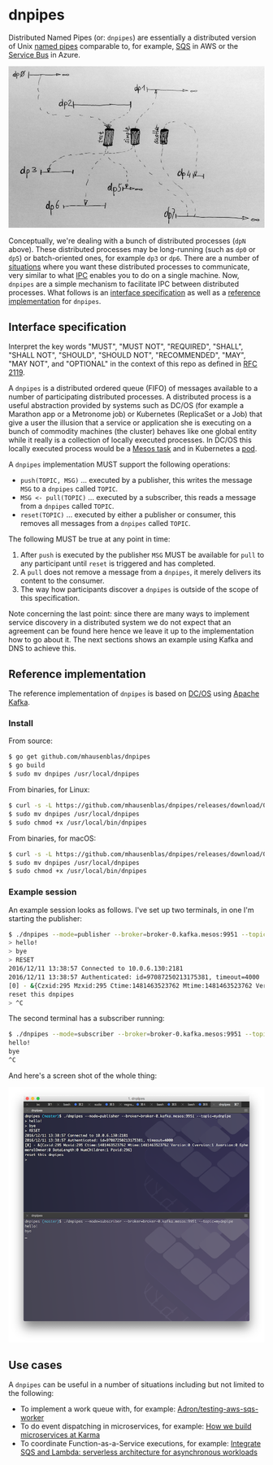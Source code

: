 # dnpipes

Distributed Named Pipes (or: `dnpipes`) are essentially a distributed version of Unix [named pipes](http://en.wikipedia.org/wiki/Named_pipe) comparable to, for example, [SQS](https://aws.amazon.com/sqs/) in AWS or the [Service Bus](https://azure.microsoft.com/en-us/services/service-bus/) in Azure. 

![dnpipes concept](img/concept.png)

Conceptually, we're dealing with a bunch of distributed processes (`dpN` above). These distributed processes may be long-running (such as `dp0` or `dp5`) or batch-oriented ones, for example `dp3` or `dp6`. There are a number of [situations](#use-cases) where you want these distributed processes to communicate, very similar to what [IPC](http://tldp.org/LDP/lpg/node7.html) enables you to do on a single machine. Now, `dnpipes` are a simple mechanism to facilitate IPC between distributed processes. What follows is an [interface specification](#interface-specification) as well as a [reference implementation](#reference-implementation) for `dnpipes`.

## Interface specification

Interpret the key words "MUST", "MUST NOT", "REQUIRED", "SHALL", "SHALL NOT", "SHOULD", "SHOULD NOT", "RECOMMENDED", "MAY", "MAY NOT", and "OPTIONAL" in the context of this repo as defined in [RFC 2119](https://tools.ietf.org/html/rfc2119).

A `dnpipes` is a distributed ordered queue (FIFO) of messages available to a number of participating distributed processes. A distributed process is a useful abstraction provided by systems such as DC/OS (for example a Marathon app or a Metronome job) or Kubernetes (ReplicaSet or a Job) that give a user the illusion that a service or application she is executing on a bunch of commodity machines (the cluster) behaves like one global entity while it really is a collection of locally executed processes. In DC/OS this locally executed process would be a [Mesos task](http://mesos.apache.org/documentation/latest/architecture/) and in Kubernetes a [pod](http://kubernetes.io/docs/api-reference/v1/definitions/#_v1_podspec).


A `dnpipes` implementation MUST support the following operations:

- `push(TOPIC, MSG)` … executed by a publisher, this writes the message `MSG` to a `dnpipes` called `TOPIC`.
- `MSG <- pull(TOPIC)` … executed by a subscriber, this reads a message from a `dnpipes` called `TOPIC`.
- `reset(TOPIC)` … executed by either a publisher or consumer, this removes all messages from a `dnpipes` called `TOPIC`.

The following MUST be true at any point in time:

1. After `push` is executed by the publisher `MSG` MUST be available for `pull` to any participant until `reset` is triggered and has completed.
1. A `pull` does not remove a message from a `dnpipes`, it merely delivers its content to the consumer.
1. The way how participants discover a `dnpipes` is outside of the scope of this specification.

Note concerning the last point: since there are many ways to implement service discovery in a distributed system we do not expect that an agreement can be found here hence we leave it up to the implementation how to go about it. The next sections shows an example using Kafka and DNS to achieve this.

## Reference implementation

The reference implementation of `dnpipes` is based on [DC/OS](https://dcos.io) using [Apache Kafka](http://kafka.apache.org/).

### Install

From source:

```bash
$ go get github.com/mhausenblas/dnpipes
$ go build
$ sudo mv dnpipes /usr/local/dnpipes
```

From binaries, for Linux:

```bash
$ curl -s -L https://github.com/mhausenblas/dnpipes/releases/download/0.1.0/linux-dnpipes -o dnpipes
$ sudo mv dnpipes /usr/local/dnpipes
$ sudo chmod +x /usr/local/bin/dnpipes
```

From binaries, for macOS:

```bash
$ curl -s -L https://github.com/mhausenblas/dnpipes/releases/download/0.1.0/macos-dnpipes -o dnpipes
$ sudo mv dnpipes /usr/local/dnpipes
$ sudo chmod +x /usr/local/bin/dnpipes
```

### Example session

An example session looks as follows. I've set up two terminals, in one I'm starting the publisher:

```bash
$ ./dnpipes --mode=publisher --broker=broker-0.kafka.mesos:9951 --topic=test
> hello!
> bye
> RESET
2016/12/11 13:38:57 Connected to 10.0.6.130:2181
2016/12/11 13:38:57 Authenticated: id=97087250213175381, timeout=4000
[0] - &{Czxid:295 Mzxid:295 Ctime:1481463523762 Mtime:1481463523762 Version:0 Cversion:1 Aversion:0 EphemeralOwner:0 DataLength:0 NumChildren:1 Pzxid:296}
reset this dnpipes
> ^C
```

The second terminal has a subscriber running:

```bash
$ ./dnpipes --mode=subscriber --broker=broker-0.kafka.mesos:9951 --topic=test 2>/dev/null
hello!
bye
^C
```

And here's a screen shot of the whole thing:

![screen shot of example dnpipes session](img/session.png)

## Use cases

A `dnpipes` can be useful in a number of situations including but not limited to the following:

- To implement a work queue with, for example: [Adron/testing-aws-sqs-worker](https://github.com/Adron/testing-aws-sqs-worker)
- To do event dispatching in microservices, for example: [How we build microservices at Karma](https://blog.karmawifi.com/how-we-build-microservices-at-karma-71497a89bfb4)
- To coordinate Function-as-a-Service executions, for example: [Integrate SQS and Lambda: serverless architecture for asynchronous workloads](https://cloudonaut.io/integrate-sqs-and-lambda-serverless-architecture-for-asynchronous-workloads/)
